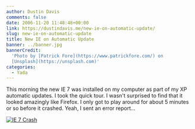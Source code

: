 ```yaml
---
author: Dustin Davis
comments: false
date: 2006-11-20 11:48:48+00:00
link: https://dustindavis.me/new-ie-on-automatic-update/
slug: new-ie-on-automatic-update
title: New IE on Automatic Update
banner: ../banner.jpg
bannerCredit:
  'Photo by [Patrick Fore](https://www.patrickfore.com/) on
  [Unsplash](https://unsplash.com)'
categories:
  - Yada
---
```


This morning the new IE 7 was installed on my computer as part of my XP
automatic updates. I took the quick tour. I wasn't surprised to find that it
looked amazingly like Firefox. I only got to play around for about 5 minutes or
so before it crashed. Yeah, I sent an error report...

[![IE 7 Crash](https://dustindavis.me/wp-content/images/_crash.png)](https://dustindavis.me/wp-content/images/crash.png)
